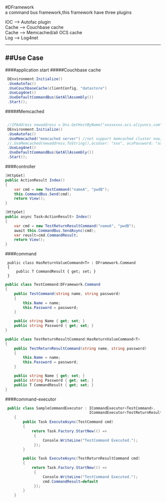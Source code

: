 #DFramework    
a command bus framework,this framework have three plugins

IOC     --> Autofac plugin   
Cache   --> Couchbase cache   
Cache   --> Memcached/ali OCS cache  
Log     --> Log4net   

----------


##Use Case
----------
####application start
#####Couchbase cache
```csharp
 DEnvironment.Initialize()
 .UseAutofac()
 .UseCouchbaseCache(clientConfig, "datastore")
 .UseLog4net()
 .UseDefaultCommandBus(GetAllAssembly())
 .Start();
```
#####Memcached
```csharp

 //IPAddress newaddress = Dns.GetHostByName("xxxxxxxx.ocs.aliyuncs.com").AddressList.FirstOrDefault();
 DEnvironment.Initialize()
 .UseAutofac()
 .UseMemcached("memcached server") //not support memcached cluster now, will support later
 //.UseMemcached(newaddress.ToString(),ocsUser: "xxx", ocsPassword: "xxx")
 .UseLog4net()
 .UseDefaultCommandBus(GetAllAssembly())
 .Start();
```

####controller

```csharp
[HttpGet]
public ActionResult Index()
{
    var cmd = new TestCommand("nameA", "pwdB");
    this.CommandBus.Send(cmd);
    return View();
}
```

```csharp
[HttpGet]
public async Task<ActionResult> Index()
{
    var cmd = new TestReturnResultCommand("nameA", "pwdB");
    await this.CommandBus.SendAsync(cmd);
    var reuslt=cmd.CommandResult;
    return View();
}
```


####command
```
 public class HasReturnValueCommand<T> : DFramework.Command
 {
     public T CommandResult { get; set; }
 }
```
```csharp
public class TestCommand:DFramework.Command
{
    public TestCommand(string name, string password)
    {
        this.Name = name;
        this.Password = password;
    }

    public string Name { get; set; }
    public string Password { get; set; }
}
```

```csharp
public class TestReturnResultCommand:HasReturnValueCommand<T>
{
    public TestReturnResultCommand(string name, string password)
    {
        this.Name = name;
        this.Password = password;
    }

    public string Name { get; set; }
    public string Password { get; set; }
    public T CommandResult { get; set; }
}
```

####command-executor
```csharp
 public class SampleCommandExecutor : ICommandExecutor<TestCommand>,
                                      ICommandExecutor<TestReturnResultCommand>
    {
        public Task ExecuteAsync(TestCommand cmd)
        {
            return Task.Factory.StartNew(() =>
             {
                 Console.WriteLine("TestCommand Executed.");
             });
        }

        public Task ExecuteAsync(TestReturnResultCommand cmd)
        {
            return Task.Factory.StartNew(() =>
             {
                 Console.WriteLine("TestCommand Executed.");
                 cmd.CommandResult=default
             });
        }
    }
```
